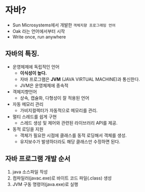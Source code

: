 # 자바?
- Sun Microsystems에서 개발한 `객체지향 프로그래밍 언어`
- Oak 라는 언어에서부터 시작
- Write once, run anywhere

## 자바의 특징.
- 운영체제에 독립적인 언어
    - **이식성이 높다.**
    - 자바 프로그램은 **JVM** (JAVA VIRTUAL MACHINE)과 통신한다.
    - JVM은 운영체제에 종속적
- 객체지향언어
    - 상속, 캡슐화, 다형성이 잘 적용된 언어
- 자동 메모리 관리
    - 가비지컬렉터가 자동적으로 메모리를 관리.
- 멀티 스레드를 쉽게 구현
    - 스레드 생성 및 제어와 관련된 라이브러리 API를 제공.
- 동적 로딩을 지원
    - 객체가 필요한 시점에 클래스를 동적 로딩해서 객체를 생성.
    - 유지보수가 발생하더라도 해당 클래스만 수정하면 된다.

## 자바 프로그램 개발 순서
1. java 소스파일 작성
2. 컴파일러(javac.exe)로 바이트 코드 파일(.class) 생성
3. JVM 구동 명령어(java.exe)로 실행

